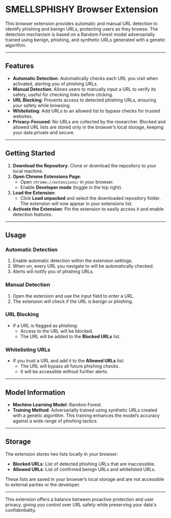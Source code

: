 # SMELLSPHISHY Browser Extension

This browser extension provides automatic and manual URL detection to identify phishing and benign URLs, protecting users as they browse. The detection mechanism is based on a Random Forest model adversarially trained using benign, phishing, and synthetic URLs generated with a genetic algorithm.

---

## Features

- **Automatic Detection**: Automatically checks each URL you visit when activated, alerting you of phishing URLs.
- **Manual Detection**: Allows users to manually input a URL to verify its safety, useful for checking links before clicking.
- **URL Blocking**: Prevents access to detected phishing URLs, ensuring your safety while browsing.
- **Whitelisting**: Add URLs to an allowed list to bypass checks for trusted websites.
- **Privacy-Focused**: No URLs are collected by the researcher. Blocked and allowed URL lists are stored only in the browser’s local storage, keeping your data private and secure.

---

## Getting Started

1. **Download the Repository**: Clone or download the repository to your local machine.
2. **Open Chrome Extensions Page**:
   - Open `chrome://extensions/` in your browser.
   - Enable **Developer mode** (toggle in the top right).
3. **Load the Extension**:
   - Click **Load unpacked** and select the downloaded repository folder. The extension will now appear in your extensions list.
4. **Activate the Extension**: Pin the extension to easily access it and enable detection features.

---

## Usage

### Automatic Detection

1. Enable automatic detection within the extension settings.
2. When on, every URL you navigate to will be automatically checked.
3. Alerts will notify you of phishing URLs.

### Manual Detection

1. Open the extension and use the input field to enter a URL.
2. The extension will check if the URL is benign or phishing.

### URL Blocking

- If a URL is flagged as phishing:
  - Access to the URL will be blocked.
  - The URL will be added to the **Blocked URLs** list.

### Whitelisting URLs

- If you trust a URL and add it to the **Allowed URLs** list:
  - The URL will bypass all future phishing checks.
  - It will be accessible without further alerts.

---

## Model Information

- **Machine Learning Model**: Random Forest.
- **Training Method**: Adversarially trained using synthetic URLs created with a genetic algorithm. This training enhances the model’s accuracy against a wide range of phishing tactics.

---

## Storage

The extension stores two lists locally in your browser:
- **Blocked URLs**: List of detected phishing URLs that are inaccessible.
- **Allowed URLs**: List of confirmed benign URLs and whitelisted URLs.

These lists are saved in your browser’s local storage and are not accessible to external parties or the developer.

---

This extension offers a balance between proactive protection and user privacy, giving you control over URL safety while preserving your data's confidentiality.
